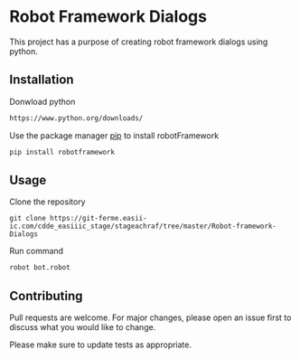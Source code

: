 # Robot Framework Dialogs

This project has a purpose of creating robot framework dialogs using python.

## Installation

Donwload python 
```bash
https://www.python.org/downloads/
```
Use the package manager [pip](https://pip.pypa.io/en/stable/) to install robotFramework

```bash
pip install robotframework
```

## Usage

Clone the repository
```git
git clone https://git-ferme.easii-ic.com/cdde_easiiic_stage/stageachraf/tree/master/Robot-framework-Dialogs
```
Run command
```bash
robot bot.robot
```

## Contributing
Pull requests are welcome. For major changes, please open an issue first to discuss what you would like to change.

Please make sure to update tests as appropriate.